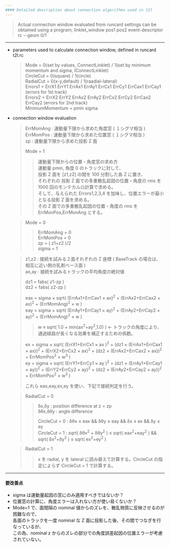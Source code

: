 ```yaml
---
#### Detailed description about connection algorithms used in t2l
---
```


> Actual connection window evaluated from runcard settings can be obtained using a program,
> linklet_window pos1 pos2 event-descriptor rc --geom 0/1  

---

+ parameters used to calculate connection window, defined in runcard t2l.rc
  > Mode = 0(set by values, ConnectLinklet) / 1(set by minimum momentum and sigma, IConnectLinklet)  
  > CircleCut = 0(square) / 1(circle)  
  > RadialCut = 0(x-y,default) / 1(raadial-lateral)  
  > Errors1 = ErrX1 ErrY1 ErrAx1 ErrAy1 ErrCx1 ErrCy1 ErrCax1 ErrCay1 (errors for 1st track)  
  > Errors2 = ErrX2 ErrY2 ErrAx2 ErrAy2 ErrCx2 ErrCy2 ErrCax2 ErrCay2 (errors for 2nd track)  
  > MinimumMomentum = pmin sigma  

+ connection window evaluation
  > ErrMomAng : 運動量下限から求めた角度窓 ( １シグマ相当 )  
  > ErrMomPos : 運動量下限から求めた位置窓 ( １シグマ相当 )  
  > zp        : 運動量下限から求めた投影 Z 面  
  >  
  > Mode = 1  
  >>  運動量下限からの位置・角度窓の求め方  
  >>  運動量 pmin, 角度 0 のトラックに対して、  
  >>  投影 Z 面を [z1,z2] の間を 100 分割した各 Z に置き、  
  >>  それぞれの 投影 Z 面での多重散乱起因の位置・角度の rms を 1000 回のモンテカルロ計算で求める。  
  >>  そして、与えられた Errors1,2,3,4 を加味し、位置エラーが最小となる投影 Z 面を求める。  
  >>  その Z 面での多重散乱起因の位置・角度の rms を ErrMonPos,ErrMonAng とする。  
  >>  

  > Mode = 0  
  >>  ErrMomAng = 0  
  >>  ErrMomPos = 0  
  >>  zp = ( z1+z2 )/2  
  >>  sigma = 1  
 
  > z1,z2 : 接続を試みる２面それぞれの Z 座標 ( BaseTrack の場合は、相互に近い側の乳剤ベース面 )  
  > ax,ay : 接続を試みるトラックの平均角度の絶対値  
  >  
  > dz1 = fabs( z1-zp )  
  > dz2 = fabs( z2-zp )  
  >  
  > eax = sigma &times; sqrt( (ErrAx1+ErrCax1 &times; ax)<sup>2</sup> + (ErrAx2+ErrCax2 &times; ax)<sup>2</sup> + (ErrMomAng)<sup>2</sup> &times; w )  
  > eay = sigma &times; sqrt( (ErrAy1+ErrCay1 &times; ay)<sup>2</sup> + (ErrAy2+ErrCay2 &times; ay)<sup>2</sup> + (ErrMomAng)<sup>2</sup> &times; w )  
  >> w &equiv; sqrt( 1.0 + min(ax<sup>2</sup>+ay<sup>2</sup>,1.0) ) &larr; トラックの角度により、通過経路が長くなる効果を補正するための係数。
  >  
  > ex = sigma &times; sqrt( (ErrX1+ErrCx1 &times; ax )<sup>2</sup> + (dz1 &times; (ErrAx1+ErrCax1 &times; ax))<sup>2</sup> + (ErrX2+ErrCx2 &times; ax)<sup>2</sup> + (dz2 &times; (ErrAx2+ErrCax2 &times; ax))<sup>2</sup> + ErrMomPos<sup>2</sup> &times; w<sup>3</sup> )  
  > ey = sigma &times; sqrt( (ErrY1+ErrCy1 &times; ay )<sup>2</sup> + (dz1 &times; (ErrAy1+ErrCay1 &times; ay))<sup>2</sup> + (ErrY2+ErrCy2 &times; ay)<sup>2</sup> + (dz2 &times; (ErrAy2+ErrCay2 &times; ay))<sup>2</sup> + ErrMomPos<sup>2</sup> &times; w<sup>3</sup> )  
  >  
  > これら eax,eay,ex,ey を使い、下記で接続判定を行う。  

  > RadialCut = 0  
  >>  &delta;x,&delta;y : position difference at z = zp  
  >>  &delta;&theta;x,&delta;&theta;y : angle difference  
  >>  
  >>  CircleCut = 0 : &delta;&theta;x &le; eax && &delta;&theta;y &le; eay && &delta;x &le; ex && &delta;y &le; ey  
  >>  CircleCut = 1 : sqrt( &delta;&theta;x<sup>2</sup> + &delta;&theta;y<sup>2</sup> ) &le; sqrt( eax<sup>2</sup>+eay<sup>2</sup> ) && sqrt( &delta;x<sup>2</sup>+&delta;y<sup>2</sup> ) &le; sqrt( ex<sup>2</sup>+ey<sup>2</sup> )  

  > RadialCut = 1  
  >> x を radial, y を lateral に読み替えて計算する。CircleCut の指定によらず CircleCut = 1 で計算する。  

---
#### 要改善点
+ sigma は運動量起因の窓にのみ適用すべきではないか？
+ 位置窓の計算に、角度エラーは入れない方が使い易くないか？
+ Mode=1 で、面間隔の nominal 値からのズレを、散乱物質に反映させるのが困難なので、  
  各面のトラックを一度 nominal な Z 面に投影した後、その間でつなぎを行なっているが、  
  この為、nominal z からのズレの部分での角度誤差起因の位置エラーが考慮されていない。  
